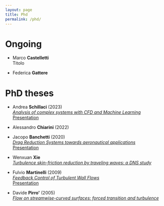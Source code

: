 ```yaml
---
layout: page
title: Phd
permalink: /phd/
---
```


<!---
Portioli
-->

# Ongoing

- Marco **Castelletti**  
Titolo

- Federica **Gattere**  


# PhD theses 

- Andrea **Schillaci** (2023)  
*[Analysis of complex systems with CFD and Machine Learning](Files/schillaci.pdf)*  
[Presentation](Files/schillaci-presentation.pdf)

- Alessandro **Chiarini** (2022)  


- Jacopo **Banchetti** (2020)  
*[Drag Reduction Systems towards aeronautical applications](Files/banchetti.pdf)*  
[Presentation](Files/banchetti-presentation.pdf)

- Wenxuan **Xie**  
*[Turbulence skin-friction reduction by traveling waves: a DNS study](Files/xie.pdf)*

- Fulvio **Martinelli** (2009)  
*[Feedback Control of Turbulent Wall Flows](Files/martinelli.pdf)*  
[Presentation](Files/martinelli-presentation.pdf)

- Davide **Pirro'** (2005)  
*[Flow on streamwise-curved surfaces: forced transition and turbulence](Files/pirro.pdf)*
